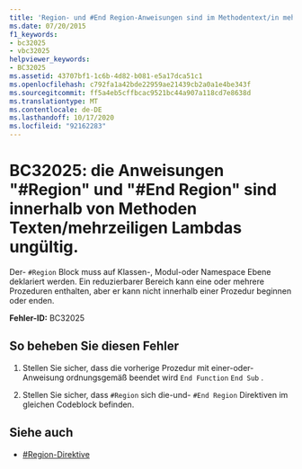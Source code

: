 ```yaml
---
title: 'Region- und #End Region-Anweisungen sind im Methodentext/in mehrzeiligen Lambda-Ausdrücken ungültig.'
ms.date: 07/20/2015
f1_keywords:
- bc32025
- vbc32025
helpviewer_keywords:
- BC32025
ms.assetid: 43707bf1-1c6b-4d82-b081-e5a17dca51c1
ms.openlocfilehash: c792fa1a42bde22959ae21439cb2a0a1e4be343f
ms.sourcegitcommit: ff5a4eb5cffbcac9521bc44a907a118cd7e8638d
ms.translationtype: MT
ms.contentlocale: de-DE
ms.lasthandoff: 10/17/2020
ms.locfileid: "92162283"
---
```

# <a name="bc32025-region-and-end-region-statements-are-not-valid-within-method-bodiesmultiline-lambdas"></a>BC32025: die Anweisungen "#Region" und "#End Region" sind innerhalb von Methoden Texten/mehrzeiligen Lambdas ungültig.

Der- `#Region` Block muss auf Klassen-, Modul-oder Namespace Ebene deklariert werden. Ein reduzierbarer Bereich kann eine oder mehrere Prozeduren enthalten, aber er kann nicht innerhalb einer Prozedur beginnen oder enden.

 **Fehler-ID:** BC32025

## <a name="to-correct-this-error"></a>So beheben Sie diesen Fehler

1. Stellen Sie sicher, dass die vorherige Prozedur mit einer-oder-Anweisung ordnungsgemäß beendet wird `End Function` `End Sub` .

2. Stellen Sie sicher, dass `#Region` sich die-und- `#End Region` Direktiven im gleichen Codeblock befinden.

## <a name="see-also"></a>Siehe auch

- [#Region-Direktive](../directives/region-directive.md)
